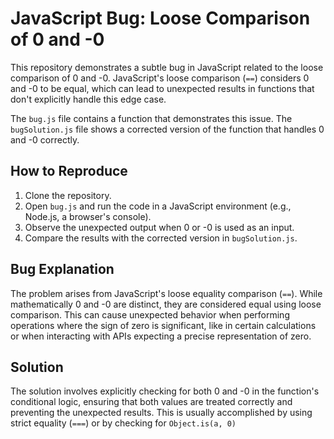 # JavaScript Bug: Loose Comparison of 0 and -0

This repository demonstrates a subtle bug in JavaScript related to the loose comparison of 0 and -0.  JavaScript's loose comparison (`==`) considers 0 and -0 to be equal, which can lead to unexpected results in functions that don't explicitly handle this edge case.

The `bug.js` file contains a function that demonstrates this issue. The `bugSolution.js` file shows a corrected version of the function that handles 0 and -0 correctly.

## How to Reproduce

1. Clone the repository.
2. Open `bug.js` and run the code in a JavaScript environment (e.g., Node.js, a browser's console).
3. Observe the unexpected output when 0 or -0 is used as an input.
4. Compare the results with the corrected version in `bugSolution.js`.

## Bug Explanation

The problem arises from JavaScript's loose equality comparison (`==`). While mathematically 0 and -0 are distinct, they are considered equal using loose comparison.  This can cause unexpected behavior when performing operations where the sign of zero is significant, like in certain calculations or when interacting with APIs expecting a precise representation of zero.

## Solution

The solution involves explicitly checking for both 0 and -0 in the function's conditional logic, ensuring that both values are treated correctly and preventing the unexpected results. This is usually accomplished by using strict equality (`===`) or by checking for `Object.is(a, 0)`